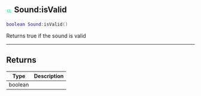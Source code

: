 ## ![client](.gitbook/assets/client.png) Sound:isValid


```lua
boolean Sound:isValid()
```

Returns true if the sound is valid



------
## Returns

| Type | Description |
| ---- | ----------: |
| boolean |  |


